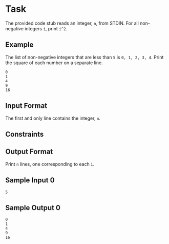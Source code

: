 # Task
The provided code stub reads an integer, `n`, from STDIN. For all non-negative integers `i`, print `i^2`.

## Example
The list of non-negative integers that are less than `5` is `0, 1, 2, 3, 4`. Print the square of each number on a separate line.

```
0
1
4
9
16
```

## Input Format
The first and only line contains the integer, `n`.

## Constraints

## Output Format
Print `n` lines, one corresponding to each `i`.

## Sample Input 0
```
5
```

## Sample Output 0
```
0
1
4
9
16
```
```